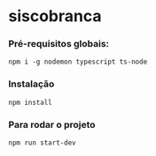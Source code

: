 # siscobranca

### Pré-requisitos globais:
`npm i -g nodemon typescript ts-node`

### Instalação 
`npm install`

### Para rodar o projeto
`npm run start-dev`
